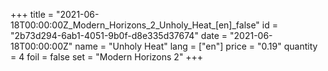 +++
title = "2021-06-18T00:00:00Z_Modern_Horizons_2_Unholy_Heat_[en]_false"
id = "2b73d294-6ab1-4051-9b0f-d8e335d37674"
date = "2021-06-18T00:00:00Z"
name = "Unholy Heat"
lang = ["en"]
price = "0.19"
quantity = 4
foil = false
set = "Modern Horizons 2"
+++
